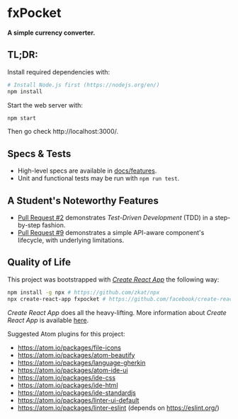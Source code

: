 fxPocket
========

**A simple currency converter.**

## TL;DR:

Install required dependencies with:

```sh
# Install Node.js first (https://nodejs.org/en/)
npm install
```

Start the web server with:

```sh
npm start
```

Then go check http://localhost:3000/.

## Specs & Tests

* High-level specs are available in [docs/features](./docs/features).
* Unit and functional tests may be run with `npm run test`.

## A Student's Noteworthy Features

* [Pull Request #2](https://github.com/chikamichi/fxpocket/pull/2) demonstrates *Test-Driven Development* (TDD) in a step-by-step fashion.
* [Pull Request #9](https://github.com/chikamichi/fxpocket/pull/9) demonstrates a simple API-aware component's lifecycle, with underlying limitations.

## Quality of Life

This project was bootstrapped with [*Create React App*](https://github.com/facebookincubator/create-react-app) the following way:

```sh
npm install -g npx # https://github.com/zkat/npx
npx create-react-app fxpocket # https://github.com/facebook/create-react-app
```

*Create React App* does all the heavy-lifting. More information about *Create React App* is available [here](https://github.com/facebookincubator/create-react-app/blob/master/packages/react-scripts/template/README.md).

Suggested Atom plugins for this project:

- https://atom.io/packages/file-icons
- https://atom.io/packages/atom-beautify
- https://atom.io/packages/language-gherkin
- https://atom.io/packages/atom-ide-ui
- https://atom.io/packages/ide-css
- https://atom.io/packages/ide-html
- https://atom.io/packages/ide-standardjs
- https://atom.io/packages/linter-ui-default
- https://atom.io/packages/linter-eslint (depends on https://eslint.org/)
